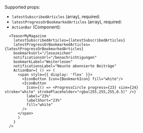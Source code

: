 Supported props:

- `latestSubscribedArticles` (array), required:
- `latestProgressOrBookmarkedArticles` (array), required:
- `ActionBar` (Component):

```react|responsive
  <TeaserMyMagazine
    latestSubscribedArticles={latestSubscribedArticles}
    latestProgressOrBookmarkedArticles={latestProgressOrBookmarkedArticles}
    bookmarksUrl="/lesezeichen"
    notificationsUrl="/benachrichtigungen"
    bookmarkLabel="Weiterlesen"
    notificationsLabel="Neuste abonnierte Beiträge"
    ActionBar={ () => (
      <span style={{ display: 'flex' }}>
        <IconButton Icon={BookmarkIcon} fill="white"/>
        <IconButton
          Icon={() => <ProgressCircle progress={23} size={24} stroke="white" strokePlaceholder="rgba(255,255,255,0.5)" />}
          label="23%"
          labelShort="23%"
          fill="white"
        />
      </span>
      )
    }
  />
```
